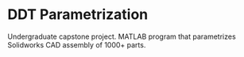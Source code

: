 # DDT Parametrization
 Undergraduate capstone project. MATLAB program that parametrizes Solidworks CAD assembly of 1000+ parts.
